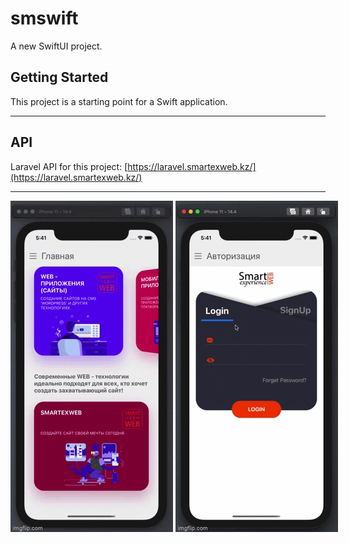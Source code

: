 # smswift

A new SwiftUI project.

## Getting Started

This project is a starting point for a Swift application.

***

## API

Laravel API for this project: [https://laravel.smartexweb.kz/](https://laravel.smartexweb.kz/)

***

<div align="center">
  <div style="display: flex; align-items: flex-start;">
    <img src="https://github.com/mseo-web/smartexweb_flutter/blob/master/assets/gif-images/54jyda.gif?raw=true" width="260" height="530"/>&nbsp;
    <img src="https://github.com/mseo-web/smartexweb_flutter/blob/master/assets/gif-images/54jyin.gif?raw=true" width="260" height="530"/>
  </div>
</div>
